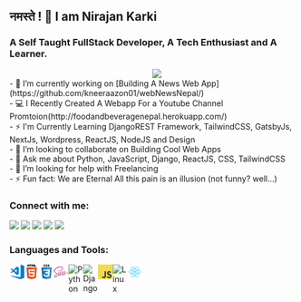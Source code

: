 ## नमस्ते ! 🙏 I am Nirajan Karki

### A Self Taught FullStack Developer, A Tech Enthusiast and A Learner.

<img align="right" src="https://github.com/kneeraazon01/Settings-and-DotFiles/blob/master/coding.gif" width="50%"/>
</br>
- 🔭 I’m currently working on [Building A News Web App](https://github.com/kneeraazon01/webNewsNepal/)
</br>
- 💻 I Recently Created A Webapp For a Youtube Channel Promtoion(http://foodandbeveragenepal.herokuapp.com/)
</br>
- ⚡️  I'm Currently Learning DjangoREST Framework, TailwindCSS, GatsbyJs, NextJs, Wordpress, ReactJS, NodeJS and Design
</br>
- 👯 I’m looking to collaborate on Building Cool Web Apps 
</br>
- 💬 Ask me about Python, JavaScript, Django, ReactJS, CSS, TailwindCSS
</br>
- 🤔 I’m looking for help with Freelancing 
</br>
- ⚡ Fun fact: We are Eternal All this pain is an illusion (not funny? well...)

### Connect with me:

[<img src="https://img.icons8.com/color/48/000000/twitter.png" width="3.5%"/>](https://twitter.com/kneeraazon)
[<img src="https://img.icons8.com/color/48/000000/linkedin.png" width="3.5%"/>](https://www.linkedin.com/in/nirajan-karki-8ba32b171/)
[<img src="https://img.icons8.com/color/48/000000/instagram.png" width="3.5%"/>](https://www.instagram.com/kneeraazon/)
[<img src="https://img.icons8.com/color/48/000000/codepen.png" width="3.5%"/>](https://www.codepen.com/kneeraazon01/)
[<img src="https://img.icons8.com/color/48/000000/facebook.png" width="3.5%"/>](https://www.facebook.com/kneeraazon/)

### Languages and Tools:
[<img align="left" alt="Visual Studio Code" width="26px" src="https://raw.githubusercontent.com/github/explore/80688e429a7d4ef2fca1e82350fe8e3517d3494d/topics/visual-studio-code/visual-studio-code.png" />](https://code.visualstudio.com/)
[<img align="left" alt="HTML5" width="26px" src="https://raw.githubusercontent.com/github/explore/80688e429a7d4ef2fca1e82350fe8e3517d3494d/topics/html/html.png" />](https://www.w3schools.com/html/)
[<img align="left" alt="CSS3" width="26px" src="https://raw.githubusercontent.com/github/explore/80688e429a7d4ef2fca1e82350fe8e3517d3494d/topics/css/css.png" />](https://www.w3schools.com/css/)
[<img align="left" alt="Sass" width="26px" src="https://raw.githubusercontent.com/github/explore/80688e429a7d4ef2fca1e82350fe8e3517d3494d/topics/sass/sass.png" />](https://sass-lang.com/)
[<img align="left" alt="Python" width="26px" src="https://img.icons8.com/color/48/000000/python" />](https://www.python.org/)
[<img align="left" alt="Django" width="26px" src="https://img.icons8.com/color/48/000000/django" />](https://www.djangoproject.com/)
[<img align="left" alt="JavaScript" width="26px" src="https://raw.githubusercontent.com/github/explore/80688e429a7d4ef2fca1e82350fe8e3517d3494d/topics/javascript/javascript.png" />](https://developer.mozilla.org/en-US/docs/Web/JavaScript)
[<img align="left" alt="Linux" width="26px" src="https://img.icons8.com/color/48/000000/linux" />](https://www.linux.org/)
[<img align="left" alt="React" width="26px" src="https://raw.githubusercontent.com/github/explore/80688e429a7d4ef2fca1e82350fe8e3517d3494d/topics/react/react.png" />](https://reactjs.org/)

